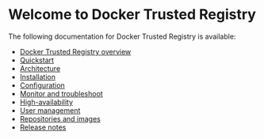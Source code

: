 <!--[metadata]>
+++
title = "Docker Trusted Registry"
description = "Docker Trusted Registry"
keywords = ["docker, documentation, about, technology, understanding, enterprise, hub,  registry"]
[menu.main]
identifier="workw_dtr"
weight=-65
+++
<![end-metadata]-->

# Welcome to Docker Trusted Registry

The following documentation for Docker Trusted Registry is available:

* [Docker Trusted Registry overview](overview.md)
* [Quickstart](quick-start.md)
* [Architecture](architecture.md)
* [Installation](install/system-requirements.md)
* [Configuration](configure/configuration.md)
* [Monitor and troubleshoot](monitor-troubleshoot/monitor.md)
* [High-availability](high-availability/high-availability.md)
* [User management](user-management/permission-levels.md)
* [Repositories and images](repos-and-images/create-repo.md)
* [Release notes](release-notes/cse-release-notes.md)

